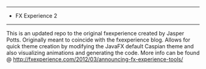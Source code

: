 **************************************************************
* FX Experience 2                                            
**************************************************************

This is an updated repo to the original fxexperience created by
Jasper Potts. Originally meant to coincide with the fxexperience 
blog.  Allows for quick theme creation by modifying the JavaFX default 
Caspian theme and also visualizing animations and generating the code.
More info can be found @ http://fxexperience.com/2012/03/announcing-fx-experience-tools/